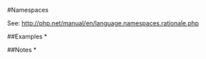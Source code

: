 #Namespaces

See: http://php.net/manual/en/language.namespaces.rationale.php


##Examples
* 

##Notes
* 
